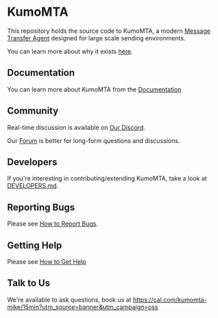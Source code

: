 # KumoMTA

This repository holds the source code to KumoMTA, a modern [Message Transfer
Agent](https://en.wikipedia.org/wiki/Message_transfer_agent) designed for large
scale sending environments.

You can learn more about why it exists [here](https://docs.kumomta.com/userguide/general/history/).

## Documentation

You can learn more about KumoMTA from the [Documentation](https://docs.kumomta.com/)

## Community

Real-time discussion is available on [Our Discord](https://kumomta.com/discord).

Our [Forum](https://forum.kumomta.com) is better for long-form questions and discussions.

## Developers

If you're interesting in contributing/extending KumoMTA, take a look at
[DEVELOPERS.md](DEVELOPERS.md).

## Reporting Bugs

Please see [How to Report Bugs](https://docs.kumomta.com/userguide/general/report/).

## Getting Help

Please see [How to Get Help](https://docs.kumomta.com/userguide/general/get_help/)

## Talk to Us

We're available to ask questions, book us at https://cal.com/kumomta-mike/15min?utm_source=banner&utm_campaign=oss
